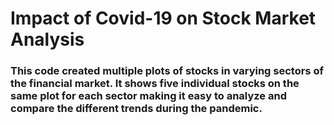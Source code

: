 # Impact of Covid-19 on Stock Market Analysis
### This code created multiple plots of stocks in varying sectors of the financial market. It shows five individual stocks on the same plot for each sector making it easy to analyze and compare the different trends during the pandemic. 
